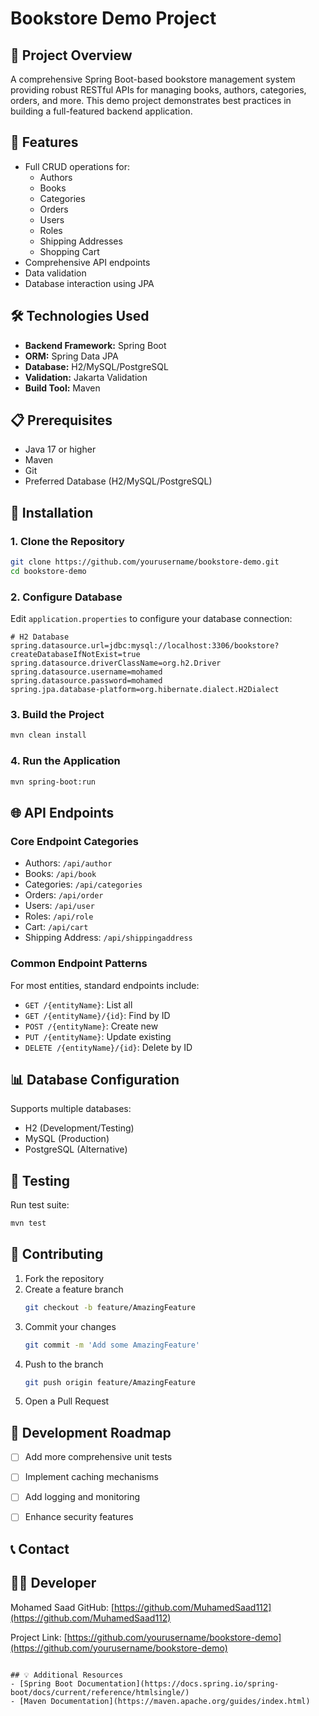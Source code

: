 # Bookstore Demo Project

## 📖 Project Overview

A comprehensive Spring Boot-based bookstore management system providing robust RESTful APIs for managing books, authors, categories, orders, and more. This demo project demonstrates best practices in building a full-featured backend application.

## 🚀 Features

- Full CRUD operations for:
  - Authors
  - Books
  - Categories
  - Orders
  - Users
  - Roles
  - Shipping Addresses
  - Shopping Cart
- Comprehensive API endpoints
- Data validation
- Database interaction using JPA

## 🛠 Technologies Used

- **Backend Framework:** Spring Boot
- **ORM:** Spring Data JPA
- **Database:** H2/MySQL/PostgreSQL
- **Validation:** Jakarta Validation
- **Build Tool:** Maven

## 📋 Prerequisites

- Java 17 or higher
- Maven
- Git
- Preferred Database (H2/MySQL/PostgreSQL)

## 🔧 Installation

### 1. Clone the Repository
```bash
git clone https://github.com/yourusername/bookstore-demo.git
cd bookstore-demo
```

### 2. Configure Database
Edit `application.properties` to configure your database connection:

```properties
# H2 Database
spring.datasource.url=jdbc:mysql://localhost:3306/bookstore?createDatabaseIfNotExist=true
spring.datasource.driverClassName=org.h2.Driver
spring.datasource.username=mohamed
spring.datasource.password=mohamed
spring.jpa.database-platform=org.hibernate.dialect.H2Dialect
```

### 3. Build the Project
```bash
mvn clean install
```

### 4. Run the Application
```bash
mvn spring-boot:run
```

## 🌐 API Endpoints

### Core Endpoint Categories
- Authors: `/api/author`
- Books: `/api/book`
- Categories: `/api/categories`
- Orders: `/api/order`
- Users: `/api/user`
- Roles: `/api/role`
- Cart: `/api/cart`
- Shipping Address: `/api/shippingaddress`

### Common Endpoint Patterns
For most entities, standard endpoints include:
- `GET /{entityName}`: List all
- `GET /{entityName}/{id}`: Find by ID
- `POST /{entityName}`: Create new
- `PUT /{entityName}`: Update existing
- `DELETE /{entityName}/{id}`: Delete by ID



## 📊 Database Configuration

Supports multiple databases:
- H2 (Development/Testing)
- MySQL (Production)
- PostgreSQL (Alternative)

## 🧪 Testing

Run test suite:
```bash
mvn test
```

## 🤝 Contributing

1. Fork the repository
2. Create a feature branch
   ```bash
   git checkout -b feature/AmazingFeature
   ```
3. Commit your changes
   ```bash
   git commit -m 'Add some AmazingFeature'
   ```
4. Push to the branch
   ```bash
   git push origin feature/AmazingFeature
   ```
5. Open a Pull Request


## 🚦 Development Roadmap

- [ ] Add more comprehensive unit tests
- [ ] Implement caching mechanisms
- [ ] Add logging and monitoring
- [ ] Enhance security features



## 📞 Contact

## 👨‍💻 Developer
Mohamed Saad
GitHub: [https://github.com/MuhamedSaad112](https://github.com/MuhamedSaad112)

Project Link: [https://github.com/yourusername/bookstore-demo](https://github.com/yourusername/bookstore-demo)
```

## 💡 Additional Resources
- [Spring Boot Documentation](https://docs.spring.io/spring-boot/docs/current/reference/htmlsingle/)
- [Maven Documentation](https://maven.apache.org/guides/index.html)

